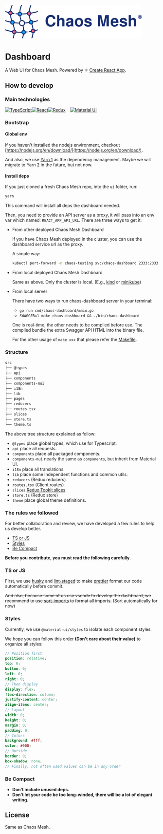 <!-- markdownlint-disable-file MD033 -->
<!-- markdownlint-disable-file MD041 -->

<img src="../static/logo.svg" width="450" alt="Chaos Mesh Logo" />

# Dashboard

A Web UI for Chaos Mesh. Powered by ⚛️ [Create React App](https://github.com/facebook/create-react-app).

## How to develop

### Main technologies

<div style="display: flex; align-items: center;">
<a href="https://www.typescriptlang.org/">
  <img src="https://upload.wikimedia.org/wikipedia/commons/4/4c/Typescript_logo_2020.svg" height="45" alt="TypeScript" />
</a>
<a href="https://reactjs.org/">
  <img src="https://upload.wikimedia.org/wikipedia/commons/a/a7/React-icon.svg" height="45" alt="React" />
</a>
<a href="https://redux.js.org/">
  <img src="https://redux.js.org/img/redux.svg" height="45" alt="Redux" />
</a>
<a href="https://material-ui.com/" style="margin-left: 15px;">
  <img src="https://material-ui.com/static/logo_raw.svg" height="45" alt="Material UI" />
</a>
</div>

### Bootstrap

#### Global env

If you haven't installed the nodejs environment, checkout [https://nodejs.org/en/download/](https://nodejs.org/en/download/).

And also, we use [Yarn 1](https://classic.yarnpkg.com/en/) as the dependency management. Maybe we will migrate to Yarn 2 in the future, but not now.

#### Install deps

If you just cloned a fresh Chaos Mesh repo, into the `ui` folder, run:

```sh
yarn
```

This command will install all deps the dashboard needed.

Then, you need to provide an API server as a proxy, it will pass into an env var which named: `REACT_APP_API_URL`. There are three ways to get it:

- From other deployed Chaos Mesh Dashboard

  If you have Chaos Mesh deployed in the cluster, you can use the dashboard service url as the proxy.

  A simple way:

  ```sh
  kubectl port-forward -n chaos-testing svc/chaos-dashboard 2333:2333
  ```

- From local deployed Chaos Mesh Dashboard

  Same as above. Only the cluster is local. (E.g., [kind](https://kind.sigs.k8s.io/) or [minikube](https://minikube.sigs.k8s.io/))

- From local server

  There have two ways to run chaos-dashboard server in your terminal:

  - `go run cmd/chaos-dashboard/main.go`
  - `SWAGGER=1 make chaos-dashboard && ./bin/chaos-dashboard`

  One is real-time, the other needs to be compiled before use. The compiled bundle the extra Swagger API HTML into the binary file.

  For the other usage of `make xxx` that please refer the [Makefile](https://github.com/chaos-mesh/chaos-mesh/blob/master/Makefile).

### Structure

```sh
src
├── @types
├── api
├── components
├── components-mui
├── i18n
├── lib
├── pages
├── reducers
├── routes.tsx
├── slices
├── store.ts
└── theme.ts
```

The above tree structure explained as follow:

- `@types` place global types, which use for Typescript.
- `api` place all requests.
- `components` place all packaged components.
- `components-mui` nearly the same as `components`, but inherit from Material UI.
- `i18n` place all translations.
- `lib` place some independent functions and common utils.
- `reducers` (Redux reducers)
- `routes.tsx` (Client routes)
- `slices` [Redux Tookit slices](https://redux-toolkit.js.org/api/createSlice)
- `store.ts` (Redux store)
- `theme` place global theme definitions.

### The rules we followed

For better collaboration and review, we have developed a few rules to help us develop better.

- [TS or JS](#ts-or-js)
- [Styles](#styles)
- [Be Compact](#be-compact)

**Before you contribute, you must read the following carefully.**

### TS or JS

First, we use [husky](https://github.com/typicode/husky) and [lint-staged](https://github.com/okonet/lint-staged) to make [prettier](https://prettier.io/) format our code automatically before commit.

~~And also, because some of us use vscode to develop the dashboard, we recommend to use [sort-imports](https://marketplace.visualstudio.com/items?itemName=amatiasq.sort-imports) to format all imports.~~ (Sort automatically for now)

### Styles

Currently, we use `@material-ui/styles` to isolate each component styles.

We hope you can follow this order **(Don't care about their value)** to organize all styles:

```scss
// Position first
position: relative;
top: 0;
bottom: 0;
left: 0;
right: 0;
// Then display
display: flex;
flex-direction: column;
justify-content: center;
align-items: center;
// Layout
width: 0;
height: 0;
margin: 0;
padding: 0;
// Colors
background: #fff;
color: #000;
// Outside
border: 0;
box-shadow: none;
// Finally, not often used values can be in any order
```

### Be Compact

- **Don't include unused deps.**
- **Don't let your code be too long-winded, there will be a lot of elegant writing.**

## License

Same as Chaos Mesh.
